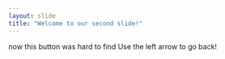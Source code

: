 ```yaml
---
layout: slide
title: "Welcome to our second slide!"
---
```

now this button was hard to find
Use the left arrow to go back!
